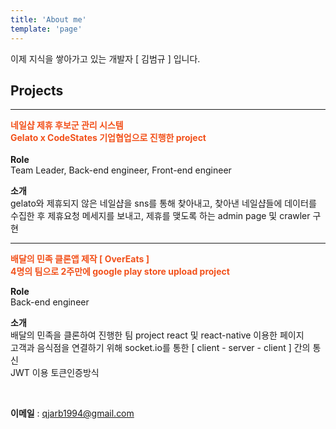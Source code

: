 ```yaml
---
title: 'About me'
template: 'page'
---
```


이제 지식을 쌓아가고 있는 개발자 [ 김범규 ] 입니다.

<h2>Projects</h2>

---

<span style="color:#f2511b; font-weight:bold">
네일샵 제휴 후보군 관리 시스템</br>
Gelato x CodeStates 기업협업으로 진행한 project
</span></br></br>

<span style="font-weight:bold">
Role</br>
</span>
Team Leader, Back-end engineer, Front-end engineer

<span style="font-weight:bold">소개</br></span>
gelato와 제휴되지 않은 네일샵을 sns를 통해 찾아내고, 찾아낸 네일샵들에 데이터를 수집한 후 제휴요청 메세지를 보내고, 제휴를 맺도록 하는 admin page 및 crawler 구현

---

<span style="color:#f2511b; font-weight:bold">
배달의 민족 클론앱 제작 [ OverEats ]</br>
4명의 팀으로 2주만에 google play store upload project 
</span>

<span style="font-weight:bold">Role</br></span>
Back-end engineer

<span style="font-weight:bold">소개</br></span>
배달의 민족을 클론하여 진행한 팀 project react 및 react-native 이용한 페이지 </br>
고객과 음식점을 연결하기 위해 socket.io를 통한 [ client - server - client ] 간의 통신</br>
JWT 이용 토큰인증방식

</br>

**이메일** : qjarb1994@gmail.com
